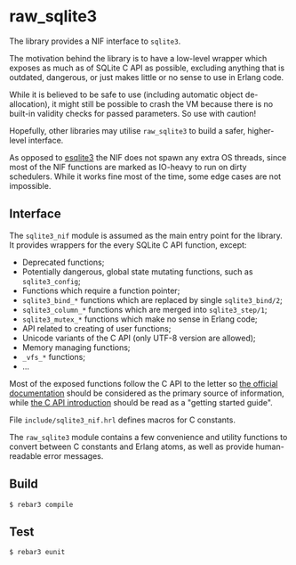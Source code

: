 raw_sqlite3
=====

The library provides a NIF interface to `sqlite3`.

The motivation behind the library is to have a low-level wrapper which exposes
as much as of SQLite C API as possible, excluding anything that is outdated,
dangerous, or just makes little or no sense to use in Erlang code.

While it is believed to be safe to use (including automatic object
de-allocation), it might still be possible to crash the VM because there is no
built-in validity checks for passed parameters. So use with caution!

Hopefully, other libraries may utilise `raw_sqlite3` to build a safer,
higher-level interface.

As opposed to [esqlite3](https://github.com/mmzeeman/esqlite) the NIF does not
spawn any extra OS threads, since most of the NIF functions are marked as
IO-heavy to run on dirty schedulers. While it works fine most of the time, some
edge cases are not impossible.

Interface
----

The `sqlite3_nif` module is assumed as the main entry point for the library. It provides
wrappers for the every SQLite C API function, except:

 * Deprecated functions;
 * Potentially dangerous, global state mutating functions, such as `sqlite3_config`;
 * Functions which require a function pointer;
 * `sqlite3_bind_*` functions which are replaced by single `sqlite3_bind/2`;
 * `sqlite3_column_*` functions which are merged into `sqlite3_step/1`;
 * `sqlite3_mutex_*` functions which make no sense in Erlang code;
 * API related to creating of user functions;
 * Unicode variants of the C API (only UTF-8 version are allowed);
 * Memory managing functions;
 * `_vfs_*` functions;
 * ...


Most of the exposed functions follow the C API to the letter so [the official
documentation](https://sqlite.org/c3ref/funclist.html) should be considered as
the primary source of information, while [the C API
introduction](https://sqlite.org/cintro.html) should be read as a "getting
started guide".

File `include/sqlite3_nif.hrl` defines macros for C constants.

The `raw_sqlite3` module contains a few convenience and utility functions to
convert between C constants and Erlang atoms, as well as provide human-readable
error messages.


Build
-----

    $ rebar3 compile

Test
----

    $ rebar3 eunit
